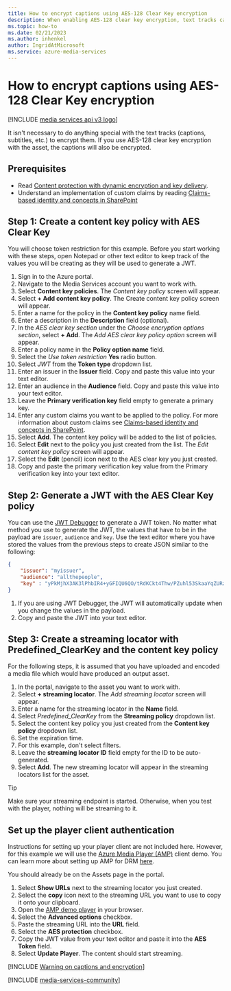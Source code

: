 ```yaml
---
title: How to encrypt captions using AES-128 Clear Key encryption
description: When enabling AES-128 clear key encryption, text tracks can be configured to be encrypted using a full "envelope" encryption technique that follows the same encryption pattern as the audio and video segments. These segments can then be decrypted by a client application after requesting the decryption key from the Media Services Key Delivery service using an authenticated JWT token. This method is supported by the Azure Media Player, but may not be supported on all devices and can require some client-side development work to make sure it succeeds on all platforms. This article shows you how to encrypt captions using AES-128 Clear Key encryption. It isn't necessary to do anything special with the text tracks. If you use AES-128 clear key encryption with the asset, the captions will also be encrypted.
ms.topic: how-to
ms.date: 02/21/2023
ms.author: inhenkel
author: IngridAtMicrosoft
ms.service: azure-media-services
---
```


# How to encrypt captions using AES-128 Clear Key encryption

[!INCLUDE [media services api v3 logo](./includes/v3-hr.md)]

It isn't necessary to do anything special with the text tracks (captions, subtitles, etc.) to encrypt them. If you use AES-128 clear key encryption with the asset, the captions will also be encrypted.

## Prerequisites

- Read [Content protection with dynamic encryption and key delivery](drm-content-protection-concept.md).
- Understand an implementation of custom claims by reading [Claims-based identity and concepts in SharePoint](/sharepoint/dev/general-development/claims-based-identity-and-concepts-in-sharepoint)

## Step 1: Create a content key policy with AES Clear Key

You will choose token restriction for this example. Before you start working with these steps, open Notepad or other text editor to keep track of the values you will be creating as they will be used to generate a JWT.

1. Sign in to the Azure portal.
1. Navigate to the Media Services account you want to work with.
1. Select **Content key policies**. The *Content key policy* screen will appear.
1. Select **+ Add content key policy**. The Create content key policy screen will appear.
1. Enter a name for the policy in the **Content key policy** name field.
1. Enter a description in the **Description** field (optional).
1. In the *AES clear key section* under the *Choose encryption options section*, select **+ Add**. The *Add AES clear key policy option* screen will appear.
1. Enter a policy name in the **Policy option name** field.
1. Select the *Use token restriction* **Yes** radio button.
1. Select *JWT* from the **Token type** dropdown list.
1. Enter an issuer in the **Issuer** field. Copy and paste this value into your text editor.
1. Enter an audience in the **Audience** field. Copy and paste this value into your text editor.
1. Leave the **Primary verification key** field empty to generate a primary key.
1. Enter any custom claims you want to be applied to the policy. For more information about custom claims see [Claims-based identity and concepts in SharePoint](/sharepoint/dev/general-development/claims-based-identity-and-concepts-in-sharepoint).
1. Select **Add**. The content key policy will be added to the list of policies.
1. Select **Edit** next to the policy you just created from the list. The *Edit content key policy* screen will appear.
1. Select the **Edit** (pencil) icon next to the AES clear key you just created.
1. Copy and paste the primary verification key value from the Primary verification key into your text editor.

## Step 2: Generate a JWT with the AES Clear Key policy

You can use the [JWT Debugger](https://jwt.io/#debugger-io) to generate a JWT token. No matter what method you use to generate the JWT, the values that have to be in the payload are `issuer`, `audience` and `key`. Use the text editor where you have stored the values from the previous steps to create JSON similar to the following:

```json
{
    "issuer": "myissuer",
    "audience": "allthepeople",
    "key" : "yPkMjhX3AK3lPhbIR4+yGFIQU6QO/tRdKCkt4Thw/PZuhl53SkaaYqZURzqaLdWiShvrk3NRtAD9+0qd7kC0PA=="
}
```

1. If you are using JWT Debugger, the JWT will automatically update when you change the values in the payload.
1. Copy and paste the JWT into your text editor.

## Step 3: Create a streaming locator with Predefined_ClearKey and the content key policy

For the following steps, it is assumed that you have uploaded and encoded a media file which would have produced an output asset.

1. In the portal, navigate to the asset you want to work with.
1. Select **+ streaming locator**. The *Add streaming locator* screen will appear.
1. Enter a name for the streaming locator in the **Name** field.
1. Select *Predefined_ClearKey* from the **Streaming policy** dropdown list.
1. Select the content key policy you just created from the **Content key policy** dropdown list.
1. Set the expiration time.
1. For this example, don't select filters.
1. Leave the **streaming locator ID** field empty for the ID to be auto-generated.
1. Select **Add**. The new streaming locator will appear in the streaming locators list for the asset.

> [!TIP]
> Make sure your streaming endpoint is started. Otherwise, when you test with the player, nothing will be streaming to it.

## Set up the player client authentication

Instructions for setting up your player client are not included here. However, for this example we will use the [Azure Media Player (AMP)](https://azuremediaplayerdemo.azurewebsites.net/) client demo. You can learn more about setting up AMP for DRM [here](../azure-media-player/azure-media-player-protected-content.md).

You should already be on the Assets page in the portal.

1. Select **Show URLs** next to the streaming locator you just created.
1. Select the **copy** icon next to the streaming URL you want to use to copy it onto your clipboard.
1. Open the [AMP demo player](https://azuremediaplayerdemo.azurewebsites.net/) in your browser.
1. Select the **Advanced options** checkbox.
1. Paste the streaming URL into the **URL** field.
1. Select the **AES protection** checkbox.
1. Copy the JWT value from your text editor and paste it into the **AES Token** field.
1. Select **Update Player**. The content should start streaming.

[!INCLUDE [Warning on captions and encryption](./includes/warning-captions-encryption.md)]

[!INCLUDE [media-services-community](includes/media-services-community.md)]
